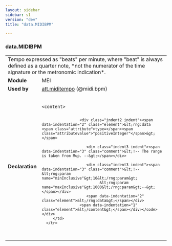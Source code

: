 ```yaml
---
layout: sidebar
sidebar: s1
version: "dev"
title: "data.MIDIBPM"

---
```


<div class="macroSpec">
   <h3 id="data.MIDIBPM">data.MIDIBPM</h3>
   <table class="wovenodd">
      <tr>
         <td colspan="2" class="wovenodd-col2">Tempo expressed as "beats" per minute, where "beat" is always defined as a quarter
            note,
            *not the numerator of the time signature or the metronomic indication*.
         </td>
      </tr>
      <tr>
         <td class="wovenodd-col1"><strong>Module</strong></td>
         <td class="wovenodd-col2">MEI</td>
      </tr>
      <tr>
         <td class="wovenodd-col1"><strong>Used by</strong></td>
         <td class="wovenodd-col2">
            <div class="parent"><a class="link_odd_classSpec" href="{{ site.baseurl }}/{{ page.version }}/attribute-classes/att.miditempo.html">att.miditempo</a> (@midi.bpm)
            </div>
         </td>
      </tr>
      <tr>
         <td class="wovenodd-col1"><strong>Declaration</strong></td>
         <td class="wovenodd-col2">
            <div class="code" xml:space="preserve" data-lang="ODD"><code>
                  <div class="indent1 indent"><span data-indentation="1" class="element">&lt;content&gt;</span>
                     
                     <div class="indent2 indent"><span data-indentation="2" class="element">&lt;rng:data <span class="attribute">type=</span><span class="attributevalue">"positiveInteger"</span>&gt;</span>
                        
                        <div class="indent3 indent"><span data-indentation="3" class="comment">&lt;!-- The range is taken from Mup. --&gt;</span></div>
                        
                        <div class="indent3 indent"><span data-indentation="3" class="comment">&lt;!--&lt;rng:param name="minInclusive"&gt;10&lt;/rng:param&gt;
                              &lt;rng:param name="maxInclusive"&gt;1000&lt;/rng:param&gt;--&gt;</span></div>
                        <span data-indentation="2" class="element">&lt;/rng:data&gt;</span></div>
                     <span data-indentation="1" class="element">&lt;/content&gt;</span></div></code></div>
         </td>
      </tr>
   </table>
</div>